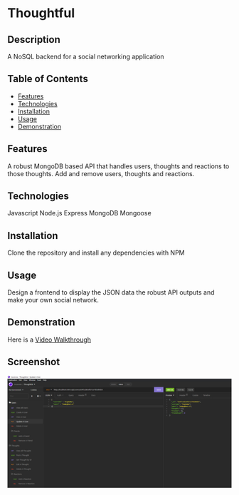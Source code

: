 # Thoughtful

## Description
A NoSQL backend for a social networking application

## Table of Contents
* [Features](#features)
* [Technologies](#technologies)
* [Installation](#installation)
* [Usage](#usage)
* [Demonstration](#demonstration)

## Features
A robust MongoDB based API that handles users, thoughts and reactions to those thoughts.
Add and remove users, thoughts and reactions.

## Technologies
Javascript
Node.js
Express
MongoDB
Mongoose

## Installation
Clone the repository and install any dependencies with NPM

## Usage
Design a frontend to display the JSON data the robust API outputs and make your own social network.

## Demonstration
Here is a [Video Walkthrough](https://drive.google.com/file/d/1BZCONF5vmQHLmukJwFCJGgCrEsv_BeIz/view)

## Screenshot
![Screenshot of an Insomnia interaction with the application.](./screenshot.png)
